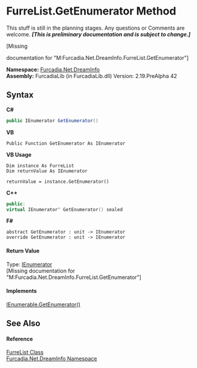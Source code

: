 # FurreList.GetEnumerator Method 
This stuff is still in the planning stages. Any questions or Comments are welcome. _**\[This is preliminary documentation and is subject to change.\]**_

\[Missing <summary> documentation for "M:Furcadia.Net.DreamInfo.FurreList.GetEnumerator"\]

**Namespace:**&nbsp;<a href="N_Furcadia_Net_DreamInfo">Furcadia.Net.DreamInfo</a><br />**Assembly:**&nbsp;FurcadiaLib (in FurcadiaLib.dll) Version: 2.19.PreAlpha 42

## Syntax

**C#**<br />
``` C#
public IEnumerator GetEnumerator()
```

**VB**<br />
``` VB
Public Function GetEnumerator As IEnumerator
```

**VB Usage**<br />
``` VB Usage
Dim instance As FurreList
Dim returnValue As IEnumerator

returnValue = instance.GetEnumerator()
```

**C++**<br />
``` C++
public:
virtual IEnumerator^ GetEnumerator() sealed
```

**F#**<br />
``` F#
abstract GetEnumerator : unit -> IEnumerator 
override GetEnumerator : unit -> IEnumerator 
```


#### Return Value
Type: <a href="http://msdn2.microsoft.com/en-us/library/1t2267t6" target="_blank">IEnumerator</a><br />\[Missing <returns> documentation for "M:Furcadia.Net.DreamInfo.FurreList.GetEnumerator"\]

#### Implements
<a href="http://msdn2.microsoft.com/en-us/library/5zae5365" target="_blank">IEnumerable.GetEnumerator()</a><br />

## See Also


#### Reference
<a href="T_Furcadia_Net_DreamInfo_FurreList">FurreList Class</a><br /><a href="N_Furcadia_Net_DreamInfo">Furcadia.Net.DreamInfo Namespace</a><br />